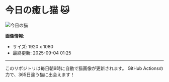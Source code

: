 # 今日の癒し猫 🐱

![今日の猫](https://cdn2.thecatapi.com/images/_I6AsfuMg.png)

**画像情報:**
- サイズ: 1920 x 1080
- 最終更新: 2025-09-04 01:25

---

このリポジトリは毎日朝9時に自動で猫画像が更新されます。
GitHub Actionsの力で、365日違う猫に出会えます！
